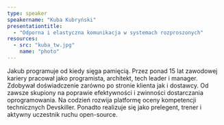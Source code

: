 ```yaml
---
type: speaker
speakername: "Kuba Kubryński"
presentationtitle:
  - "Odporna i elastyczna komunikacja w systemach rozproszonych"
resources:
  - src: "kuba_tw.jpg"
    name: "photo"
---
```

Jakub programuje od kiedy sięga pamięcią. Przez ponad 15 lat zawodowej kariery
pracował jako programista, architekt, tech leader i manager.
Zdobywał doświadczenie zarówno po stronie klienta jak i dostawcy.
Od zawsze skupiony na poprawie efektywności i zwinności dostarczania
oprogramowania. Na codzień rozwija platformę oceny kompetencji
technicznych Devskiller. Ponadto realizuje się jako prelegent, trener
i aktywny uczestnik ruchu open-source.
